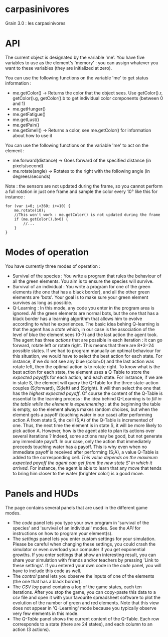 carpasinivores
==============

Grain 3.0 : les carpasinivores

API
===

The current object is designated by the variable 'me'. You have five variables to use as the element's 'memory' : you can assign whatever you want to these variables (they are initialized at zero).

You can use the following functions on the variable 'me' to get status information : 
- me.getColor() -> Returns the color that the object sees. Use getColor().r, getColor().g, getColor().b to get individual color components (between 0 and 1)
- me.getHunger()
- me.getFatigue()
- me.getLust()
- me.getPain()
- me.getSmell() -> Returns a color, see me.getColor() for information about how to use it

You can use the following functions on the variable 'me' to act on the element : 
- me.forward(distance) -> Goes forward of the specified distance (in pixels/second)
- me.rotate(angle) -> Rotates to the right with the following angle (in degrees/seconds)

Note : the sensors are not updated during the frame, so you cannot perform a full rotation in just one frame and sample the color every 10° like this for instance : 

    for (var i=0; i<360; i+=10) {
        me.rotate(10);
        //This won't work : me.getColor() is not updated during the frame
        if (me.getColor().b>0) {
            //...
        }
    }

Modes of operation
==================

You have currently three modes of operation : 
 - Survival of the species : You write a program that rules the behaviour of all the green elements. You aim is to ensure the species will survive.
 - Survival of an individual : You write a program for one of the green elements (the one that has a black border), and all the other green elements are 'bots'.
   Your goal is to make sure your green element survives as long as possible.
 - Q-Learning : In this mode, any code you enter in the program area is ignored. All the green elements are normal bots, but the one that has a black border has a
   learning algorithm that allows him to evolve according to what he experiences.
   The basic idea behing Q-learning is that the agent has a *state* which, in our case is the association of the level of blue the element sees (0-7) and the last
   action the agent took. The agent has three *actions* that are possible in each iteration : it can go forward, rotate left or rotate right. This means that there are
   8*3=24 possible states. If we had to program manually an optimal behaviour for this situation, we would have to select the best action for each state. For instance,
   if we do not see any blue (color=0) and the last action was rotate left, then the optimal action is to rotate right.
   To know what is the best action for each state, the element uses a Q-Table to store the *expected payoffs* for each action, and each state. For instance, if we are in state
   S, the element will query the Q-Table for the three state-action couples (S;forward), (S;left) and (S;right). It will then select the one that has the *highest expected
   payoff*.
   Of course the content of the Q-Table is essential to the learning process : the idea behind Q-Learning is to *fill in the table while the element is experimenting* : at the
   beginning the table is empty, so the element always makes random choices, but when the element gets a payoff (touching water in our case) after performing action A from state S, 
   the cell (S;A) of the Q-Table is incremented of one. Thus, the next time the element is in state S, it will be more likely to pick action A.
   However, how is the agent able to plan its actions over several iterations ? Indeed, some actions may be good, but not generate any immediate payoff. In our case, only the action
   that immediately preceeds touching water has a payoff. This is why even when no immediate payoff is received after performing (S;A), a value Q-Table is added to the corresponding
   cell. *This value depends on the maximum expected payoff the agent can get from the new state S' in which it arrived.* For instance, the agent is able to learn that any move that
   tends to bring him closer to the water (brighter color) is a good move.


Panels and HUDs
===============

The page contains several panels that are used in the different game modes.
 - The *code* panel lets you type your own program in 'survival of the species' and 'survival of an individual' modes. See the *API* for instructions on how to program your element(s).
 - The *settings* panel lets you enter custom settings for your simulation. Please be careful when changing these settings, you could crash the simulator or even overload your computer
   if you get exponential growths.
   If you enter settings that show an interesting result, you can share your simulation with friends and/or teachers by pressing 'Link to these settings'. If you entered your own code
   in the *code* panel, you will have to include this code as well.
 - The *control* panel lets you observe the inputs of one of the elements (the one that has a black border).
 - The *CSV log* panel contains a log of the game states, each ten iterations. After you stop the game, you can copy-paste this data to a csv file and open it with your favourite
   spreadsheet software to plot the evolution of the number of green and red elements. Note that this view does not appear in 'Q-Learning' mode because you typically observe very few
   elements in this mode.
 - The *Q-Table* panel shows the current content of the Q-Table. Each row corresponds to a state (there are 24 states), and each column to an action (3 actions).
